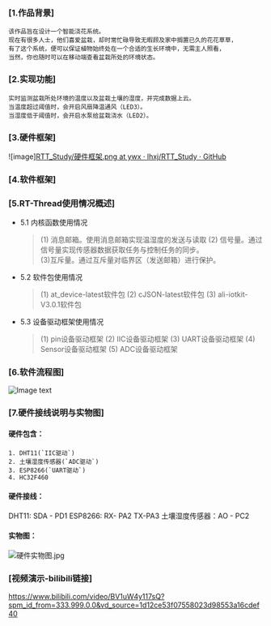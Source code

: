 ### [1.作品背景]

    该作品旨在设计一个智能浇花系统。
    现在有很多人士，他们喜爱盆栽，却时常忙碌导致无暇顾及家中搁置已久的花花草草，
    有了这个系统，便可以保证植物始终处在一个合适的生长环境中，无需主人照看，
    当然，你也随时可以在移动端查看盆栽所处的环境状态。

### [2.实现功能]

    实时监测盆栽所处环境的温度以及盆栽土壤的湿度，并完成数据上云。
    当温度超过阈值时，会开启风扇降温通风（LED3）。
    当湿度低于阈值时，会开启水泵给盆栽浇水（LED2）。

### [3.硬件框架]

![image][RTT_Study/硬件框架.png at ywx · lhxj/RTT_Study · GitHub](https://github.com/lhxj/RTT_Study/blob/ywx/%E6%9D%A8%E6%AD%A6%E9%91%ABRTT%E5%A4%8F%E4%BB%A4%E8%90%A5%E4%BD%9C%E5%93%81/4.%E5%9B%BE%E7%89%87/%E7%A1%AC%E4%BB%B6%E6%A1%86%E6%9E%B6.png)

### [4.软件框架]

### [5.RT-Thread使用情况概述]

- 5.1 内核函数使用情况
  
  > (1) 消息邮箱。使用消息邮箱实现温湿度的发送与读取
  > (2) 信号量。通过信号量实现传感器数据获取任务与控制任务的同步。  
  > (3)互斥量。通过互斥量对临界区（发送邮箱）进行保护。

- 5.2 软件包使用情况
  
  > (1) at_device-latest软件包
  > (2) cJSON-latest软件包
  > (3) ali-iotkit-V3.0.1软件包

- 5.3 设备驱动框架使用情况
  
  > (1) pin设备驱动框架
  > (2) IIC设备驱动框架
  > (3) UART设备驱动框架
  > (4) Sensor设备驱动框架
  > (5) ADC设备驱动框架

### [6.软件流程图]

![Image text](../master/RTT_Study/杨武鑫RTT夏令营作品/4.图片/软件框架说明.png)



### [7.硬件接线说明与实物图]

#### 硬件包含：

    1. DHT11(`IIC驱动`)  
    2. 土壤湿度传感器(`ADC驱动`)  
    3. ESP8266(`UART驱动`)  
    4. HC32F460

#### 硬件接线：

DHT11: SDA - PD1
ESP8266: RX- PA2    TX-PA3
土壤湿度传感器：AO - PC2

#### 实物图：

![硬件实物图.jpg](https://raw.github.com/lhxj/RTT_Study/blob/ywx/%E6%9D%A8%E6%AD%A6%E9%91%ABRTT%E5%A4%8F%E4%BB%A4%E8%90%A5%E4%BD%9C%E5%93%81/4.%E5%9B%BE%E7%89%87/%E7%A1%AC%E4%BB%B6%E6%A1%86%E6%9E%B6.png)

### [视频演示-bilibili链接]

https://www.bilibili.com/video/BV1uW4y117sQ?spm_id_from=333.999.0.0&vd_source=1d12ce53f07558023d98553a16cdef40